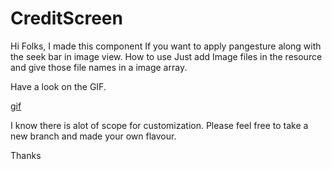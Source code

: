 # CreditScreen
Hi Folks,
I made this component If you want to apply pangesture along with the seek bar in image view.
How to use Just add Image files in the resource and give those file names in a image array.

Have a look on the GIF.


[gif](https://github.com/prabhatk/CreditScreen/blob/master/Video.gif)



I know there is alot of scope for customization.
Please feel free to take a new branch and made your own flavour.


Thanks

